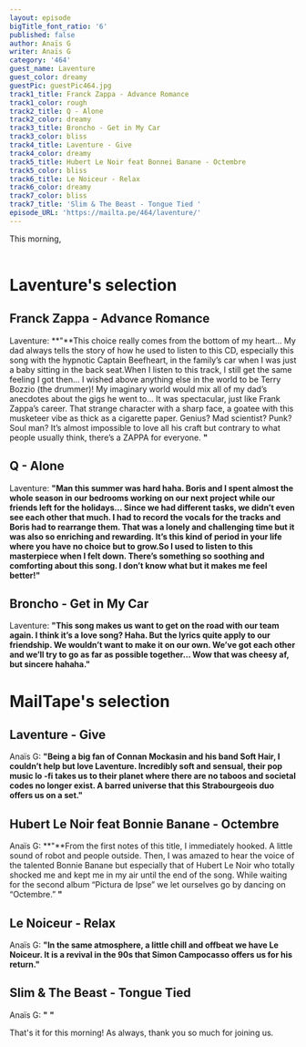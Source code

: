 ```yaml
---
layout: episode
bigTitle_font_ratio: '6'
published: false
author: Anaïs G
writer: Anaïs G
category: '464'
guest_name: Laventure
guest_color: dreamy
guestPic: guestPic464.jpg
track1_title: Franck Zappa - Advance Romance
track1_color: rough
track2_title: Q - Alone
track2_color: dreamy
track3_title: Broncho - Get in My Car
track3_color: bliss
track4_title: Laventure - Give
track4_color: dreamy
track5_title: Hubert Le Noir feat Bonnei Banane - Octembre
track5_color: bliss
track6_title: Le Noiceur - Relax
track6_color: dreamy
track7_color: bliss
track7_title: 'Slim & The Beast - Tongue Tied '
episode_URL: 'https://mailta.pe/464/laventure/'
---
```

<p id="introduction"> This morning, 
<br><br>

</p>


# Laventure's selection

## Franck Zappa - Advance Romance
Laventure: **"**This choice really comes from the bottom of my heart… My dad always tells the story of how he used to listen to this CD, especially this song with the hypnotic Captain Beefheart, in the family’s car when I was just a baby sitting in the back seat.When I listen to this track, I still get the same feeling I got then… I wished above anything else in the world to be Terry Bozzio (the drummer)! My imaginary world would mix all of my dad’s anecdotes about the gigs he went to… It was spectacular, just like Frank Zappa’s career. That strange character with a sharp face, a goatee with this musketeer vibe as thick as a cigarette paper. Genius? Mad scientist? Punk? Soul man? It’s almost impossible to love all his craft but contrary to what people usually think, there’s a ZAPPA for everyone. **"**

## Q - Alone
Laventure: **"**Man this summer was hard haha. Boris and I spent almost the whole season in our bedrooms working on our next project while our friends left for the holidays… Since we had different tasks, we didn’t even see each other that much. I had to record the vocals for the tracks and Boris had to rearrange them. That was a lonely and challenging time but it was also so enriching and rewarding. It’s this kind of period in your life where you have no choice but to grow.So I used to listen to this masterpiece when I felt down. There’s something so soothing and comforting about this song. I don’t know what but it makes me feel better!**"**

## Broncho - Get in My Car 
Laventure: **"**This song makes us want to get on the road with our team again. I think it’s a love song? Haha. But the lyrics quite apply to our friendship. We wouldn’t want to make it on our own. We’ve got each other and we’ll try to go as far as possible together… Wow that was cheesy af, but sincere hahaha.**"**


# MailTape's selection

## Laventure - Give
Anaïs G: **"**Being a big fan of Connan Mockasin and his band Soft Hair, I couldn’t help but love Laventure. Incredibly soft and sensual, their pop music lo -fi takes us to their planet where there are no taboos and societal codes no longer exist. A barred universe that this Strabourgeois duo offers us on a set.**"**

##  Hubert Le Noir feat Bonnie Banane - Octembre
Anaïs G: **"**From the first notes of this title, I immediately hooked. A little sound of robot and people outside. Then, I was amazed to hear the voice of the talented Bonnie Banane but especially that of Hubert Le Noir who totally shocked me and kept me in my air until the end of the song. While waiting for the second album “Pictura de Ipse” we let ourselves go by dancing on “Octembre.” **"**

## Le Noiceur - Relax
Anaïs G: **"**In the same atmosphere, a little chill and offbeat we have Le Noiceur. It is a revival in the 90s that Simon Campocasso offers us for his return.**"**

## Slim & The Beast - Tongue Tied
 Anaïs G: **"** **"**


<p id="outroduction">That's it for this morning! As always, thank you so much for joining us.</p>
